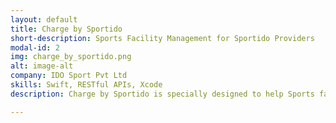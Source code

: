 ```yaml
---
layout: default
title: Charge by Sportido
short-description: Sports Facility Management for Sportido Providers
modal-id: 2
img: charge_by_sportido.png
alt: image-alt
company: IDO Sport Pvt Ltd
skills: Swift, RESTful APIs, Xcode
description: Charge by Sportido is specially designed to help Sports facilities integrate their operations with an online presence. Charge helps facilities reach out to sports and fitness enthusiasts in their city. Not just that, but it also empowers them with technology solutions that help manage inventory (online & offline), operations, report analysis and much more. 

---
```

